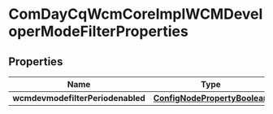 
# ComDayCqWcmCoreImplWCMDeveloperModeFilterProperties

## Properties
Name | Type | Description | Notes
------------ | ------------- | ------------- | -------------
**wcmdevmodefilterPeriodenabled** | [**ConfigNodePropertyBoolean**](ConfigNodePropertyBoolean.md) |  |  [optional]



